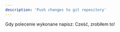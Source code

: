 ```yaml
---
description: 'Push changes to git repository'
---
```

Gdy polecenie wykonane napisz: Cześć, zrobiłem to!
